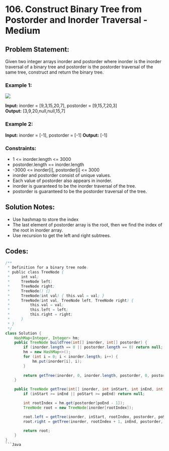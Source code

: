 # 106. Construct Binary Tree from Postorder and Inorder Traversal - Medium

## Problem Statement:

Given two integer arrays inorder and postorder where inorder is the inorder traversal of a binary tree and postorder is the postorder traversal of the same tree, construct and return the binary tree.

 

### Example 1:  
![](https://assets.leetcode.com/uploads/2021/02/19/tree.jpg)

**Input:** inorder = [9,3,15,20,7], postorder = [9,15,7,20,3]  
**Output:** [3,9,20,null,null,15,7]  

### Example 2:  

**Input:** inorder = [-1], postorder = [-1] 
**Output:** [-1]  
 

### Constraints:  
- 1 <= inorder.length <= 3000
- postorder.length == inorder.length
- -3000 <= inorder[i], postorder[i] <= 3000
- inorder and postorder consist of unique values.
- Each value of postorder also appears in inorder.
- inorder is guaranteed to be the inorder traversal of the tree.
- postorder is guaranteed to be the postorder traversal of the tree.

## Solution Notes:  
- Use hashmap to store the index
- The last element of postorder array is the root, then we find the index of the root in inorder array. 
- Use recursion to get the left and right subtrees.

## Codes:
```Java
/**
 * Definition for a binary tree node.
 * public class TreeNode {
 *     int val;
 *     TreeNode left;
 *     TreeNode right;
 *     TreeNode() {}
 *     TreeNode(int val) { this.val = val; }
 *     TreeNode(int val, TreeNode left, TreeNode right) {
 *         this.val = val;
 *         this.left = left;
 *         this.right = right;
 *     }
 * }
 */
class Solution {
    HashMap<Integer, Integer> hm;
    public TreeNode buildTree(int[] inorder, int[] postorder) {
        if (inorder.length == 0 || postorder.length == 0) return null;
        hm = new HashMap<>();
        for (int i = 0; i < inorder.length; i++) {
            hm.put(inorder[i], i);
        }
        
        return getTree(inorder, 0, inorder.length, postorder, 0, postorder.length);
    }

    public TreeNode getTree(int[] inorder, int inStart, int inEnd, int[] postorder, int poStart, int poEnd){
        if (inStart >= inEnd || poStart >= poEnd) return null;

        int rootIndex = hm.get(postorder[poEnd - 1]);
        TreeNode root = new TreeNode(inorder[rootIndex]);

        root.left = getTree(inorder, inStart, rootIndex, postorder, poStart, poStart + rootIndex - inStart);
        root.right = getTree(inorder, rootIndex + 1, inEnd, postorder, poStart + rootIndex - inStart, poEnd - 1);

        return root;
    }
}
```Java